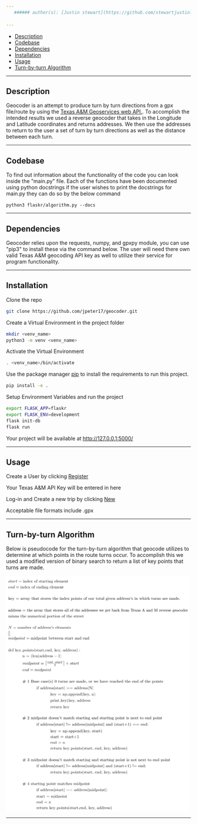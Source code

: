 ```yaml
---
   ###### author(s): [Justin stewart](https://github.com/stewartjustinl), [Brett Sumser](https://github.com/bsumser), [Jake Petersen](https://github.com/jpeter17)

---
```

- [Description](#description)
- [Codebase](#codebase)
- [Dependencies](#dependencies)
- [Installation](#installation)
- [Usage](#usage)
- [Turn-by-turn Algorithm](#turn-by-turnalgorithm)
---
## Description

Geocoder is an attempt to produce turn by turn directions from a gpx file/route by using the [Texas A&M Geoservices web API.](https://geoservices.tamu.edu/Services/Geocode/). To accomplish the intended results we used a reverse geocoder that takes in the Longitude and Latitude coordinates and returns addresses. We then use the addresses to return to the user a set of turn by turn directions as well as the distance between each turn. 

---
## Codebase
To find out information about the functionality of the code you can look inside the "main.py" file. Each of the functions have been documented using python docstrings if the user wishes to print the docstrings for main.py they can do so by the below command
```
python3 flaskr/algorithm.py --docs
```

---
## Dependencies

   Geocoder relies upon the requests, numpy, and gpxpy module, you can use "pip3" to install these via the command below. The user will need there own valid Texas A&M geocoding API key as well to utilize their service for program functionality.

---
## Installation

Clone the repo 

```bash
git clone https://github.com/jpeter17/geocoder.git
```

Create a Virtual Environment in the project folder

```bash
mkdir <venv_name>
python3 -m venv <venv_name>
```

Activate the Virtual Environment 

```bash
. <venv_name>/bin/activate
```

Use the package manager [pip](https://pip.pypa.io/en/stable/) to install the requirements to run this project.

```bash
pip install -e . 
```

Setup Environment Variables and run the project

```bash
export FLASK_APP=flaskr
export FLASK_ENV=development
flask init-db
flask run
```

Your project will be available at http://127.0.0.1:5000/

---
## Usage 

Create a User by clicking [Register](http://127.0.0.1:5000/auth/register)

Your Texas A&M API Key will be entered in here 

Log-in and Create a new trip by clicking [New](http://127.0.0.1:5000/create)

Acceptable file formats include .gpx 

---
## Turn-by-turn Algorithm
Below is pseudocode for the turn-by-turn algorithm that geocode utilizes to determine at which points in the route turns occur. To accomplish this we used a modified version of binary search to return a list of key points that turns are made. 


![Alt text](img/Algorithm.png?raw=true "Algorithm")

___

<!---
\begin{split}


N = \text{# of address's elements}\\
S = \text{index of starting element}\\
E = \text{index of ending element}\\
M = \text{Midpoint between S & E}\\
\text{def key_points(S,E)}:\\
&M = \left \lceil{\frac{E-S}{2}}\right \rceil + S\\
&E = M\\
&if \text{ }arr[S] = arr[N]\\
&&\text{points_arr.append[arr[S]]}\\
&&\text{return}\\
&if\text{ }arr[S] = arr[M]\\
&&S = M + 1\\
&&\text{points_arr.append[arr[M]]}\\
&&E = N\\
&&\text{key_points(S,E)}\\
&else\\
&&\text{key_points(S,E)}\\
\end{split}
-->